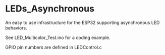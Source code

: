 # LEDs_Asynchronous

An easy to use infrastructure for the ESP32 supporting asynchronous LED behaviors.

See LED_Multicolor_Test.ino for a coding example.

GPIO pin numbers are defined in LEDControl.c
